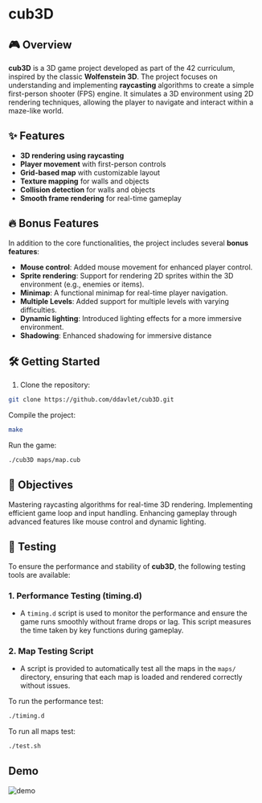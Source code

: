 # cub3D

## 🎮 Overview
**cub3D** is a 3D game project developed as part of the 42 curriculum, inspired by the classic **Wolfenstein 3D**. The project focuses on understanding and implementing **raycasting** algorithms to create a simple first-person shooter (FPS) engine. It simulates a 3D environment using 2D rendering techniques, allowing the player to navigate and interact within a maze-like world.

## ✨ Features
- **3D rendering using raycasting**
- **Player movement** with first-person controls
- **Grid-based map** with customizable layout
- **Texture mapping** for walls and objects
- **Collision detection** for walls and objects
- **Smooth frame rendering** for real-time gameplay

## 🔥 Bonus Features
In addition to the core functionalities, the project includes several **bonus features**:
- **Mouse control**: Added mouse movement for enhanced player control.
- **Sprite rendering**: Support for rendering 2D sprites within the 3D environment (e.g., enemies or items).
- **Minimap**: A functional minimap for real-time player navigation.
- **Multiple Levels**: Added support for multiple levels with varying difficulties.
- **Dynamic lighting**: Introduced lighting effects for a more immersive environment.
- **Shadowing**: Enhanced shadowing for immersive distance

## 🛠️ Getting Started
1. Clone the repository:
  ```bash
  git clone https://github.com/ddavlet/cub3D.git
  ```
Compile the project:
  ```bash
  make
  ```
Run the game:
  ```bash
  ./cub3D maps/map.cub
  ```
## 🎯 Objectives
Mastering raycasting algorithms for real-time 3D rendering.
Implementing efficient game loop and input handling.
Enhancing gameplay through advanced features like mouse control and dynamic lighting.

## 🧪 Testing
To ensure the performance and stability of **cub3D**, the following testing tools are available:

### 1. **Performance Testing (timing.d)**
- A `timing.d` script is used to monitor the performance and ensure the game runs smoothly without frame drops or lag. This script measures the time taken by key functions during gameplay.

### 2. **Map Testing Script**
- A script is provided to automatically test all the maps in the `maps/` directory, ensuring that each map is loaded and rendered correctly without issues.

To run the performance test:
  ```bash
  ./timing.d
  ```
To run all maps test:
  ```bash
  ./test.sh
  ```
## Demo

![demo](https://github.com/ddavlet/cub3D/blob/main/gif/cub3D.gif)
